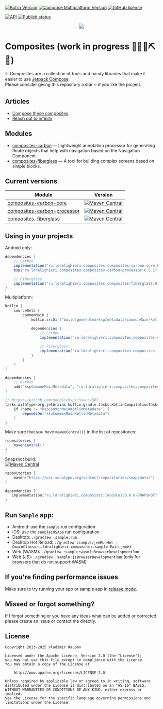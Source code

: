 ﻿[![Kotlin Version](https://img.shields.io/badge/Kotlin-v2.1.20-blue.svg?logo=kotlin)](https://kotlinlang.org)
[![Compose Multiplatform Version](https://img.shields.io/badge/Compose_Multiplatform-v1.8.0-blue.svg?logo=jetpackcompose)](https://www.jetbrains.com/compose-multiplatform)
[![GitHub license](https://img.shields.io/badge/license-Apache%20License%202.0-blue.svg)](https://www.apache.org/licenses/LICENSE-2.0)

[![API](https://img.shields.io/badge/API-21%2B-brightgreen.svg)](https://android-arsenal.com/api?level=21)
[![Publish status](https://github.com/LDRAlighieri/Composites/actions/workflows/publish.yml/badge.svg)](https://github.com/LDRAlighieri/Composites/actions)

<p align="center">
<img src="https://user-images.githubusercontent.com/48987500/218184621-5bab06f6-36a6-4a22-b25f-e3f41d7bd441.png" />
</p>

# Composites (work in progress 🚧🔧️👷⛏🚧)

✨ Composites are a collection of tools and handy libraries that make it easier to use [Jetpack Compose][compose].  
Please consider giving this repository a star ⭐ if you like the project.


## Articles
* [Compose these composites][compose-these-composites]
* [Reach out to infinity][reach-out-to-infinity]


## Modules
* [composites-carbon] &mdash; Lightweight annotation processor for generating Route objects that help with navigation based on the Navigation Component
* [composites-fiberglass] &mdash; A tool for building complex screens based on simple blocks.


## Current versions

| Module                                           | Version                                                                                                                                                                                                          |
|--------------------------------------------------|------------------------------------------------------------------------------------------------------------------------------------------------------------------------------------------------------------------|
| [composites-carbon-core][composites-carbon]      | [![Maven Central](https://img.shields.io/maven-central/v/ru.ldralighieri.composites/composites-carbon-core.svg)](https://mvnrepository.com/artifact/ru.ldralighieri.composites/composites-carbon-core)           |
| [composites-carbon-processor][composites-carbon] | [![Maven Central](https://img.shields.io/maven-central/v/ru.ldralighieri.composites/composites-carbon-processor.svg)](https://mvnrepository.com/artifact/ru.ldralighieri.composites/composites-carbon-processor) |
| [composites-fiberglass]                          | [![Maven Central](https://img.shields.io/maven-central/v/ru.ldralighieri.composites/composites-fiberglass.svg)](https://mvnrepository.com/artifact/ru.ldralighieri.composites/composites-fiberglass)             |


## Using in your projects

Android only:

```groovy
dependencies {
    // Carbon
    implementation("ru.ldralighieri.composites:composites-carbon-core:0.5.1")
    ksp("ru.ldralighieri.composites:composites-carbon-processor:0.5.1")

    // Fiberglass
    implementation("ru.ldralighieri.composites:composites-fiberglass:0.5.1")
}
```

Multiplatform:

```groovy
kotlin {
    sourceSets {
        commonMain {
            kotlin.srcDir("build/generated/ksp/metadata/commonMain/kotlin")

            dependencies {
                // Carbon
                implementation("ru.ldralighieri.composites:composites-carbon-core:0.5.1")
                
                // Fiberglass
                implementation("ru.ldralighieri.composites:composites-fiberglass:0.5.1")
            }
        }
    }
}

dependencies {
    // Carbon
    add("kspCommonMainMetadata", "ru.ldralighieri.composites:composites-carbon-processor:0.5.1")
}

// https://github.com/google/ksp/issues/567
tasks.withType<org.jetbrains.kotlin.gradle.tasks.KotlinCompilationTask<*>>().all {
    if (name != "kspCommonMainKotlinMetadata") {
        dependsOn("kspCommonMainKotlinMetadata")
    }
}
```

Make sure that you have `mavenCentral()` in the list of repositories:

```groovy
repositories {
    mavenCentral()
}
```

Snapshot build:  
[![Maven Central](https://img.shields.io/nexus/s/ru.ldralighieri.composites/composites-fiberglass?server=https://oss.sonatype.org)](https://oss.sonatype.org/content/repositories/snapshots/ru/ldralighieri/composites/)
```kotlin
repositories {
    maven("https://oss.sonatype.org/content/repositories/snapshots/")
}

dependencies {
   implementation("ru.ldralighieri.composites:{module}:0.6.0-SNAPSHOT")
}
```


## Run `Sample` app:

- Android: use the `sample` run configuration
- iOS: use the `sampleIOSApp` run configuration
- Desktop: `./gradlew :sample:run`
- Desktop Hot Reload: `./gradlew :sample:jvmRunHot -DmainClass=ru.ldralighieri.composites.sample.Main_jvmKt`
- Web (WASM): `./gradlew :sample:wasmJsBrowserDevelopmentRun`
- Web (JS): `./gradlew :sample:jsBrowserDevelopmentRun` (only for browsers that do not support WASM)


## If you're finding performance issues

Make sure to try running your app or sample app in [release mode][performance].


## Missed or forgot something?

If I forgot something or you have any ideas what can be added or corrected, please create an issue or contact me directly.


## License

```
Copyright 2023-2025 Vladimir Raupov

Licensed under the Apache License, Version 2.0 (the "License");
you may not use this file except in compliance with the License.
You may obtain a copy of the License at

    http://www.apache.org/licenses/LICENSE-2.0

Unless required by applicable law or agreed to in writing, software
distributed under the License is distributed on an "AS IS" BASIS,
WITHOUT WARRANTIES OR CONDITIONS OF ANY KIND, either express or implied.
See the License for the specific language governing permissions and
limitations under the License.
```


[compose]: https://developer.android.com/jetpack/compose
[compose-these-composites]: https://medium.com/@ldralighieri/compose-these-composites-8ea923e4a34c
[reach-out-to-infinity]: https://medium.com/@ldralighieri/reach-out-to-infinity-bba17019a938
[composites-carbon]: https://github.com/LDRAlighieri/Composites/tree/main/composites-carbon
[composites-fiberglass]: https://github.com/LDRAlighieri/Composites/tree/main/composites-fiberglass
[performance]: https://developer.android.com/jetpack/compose/performance#build-release
